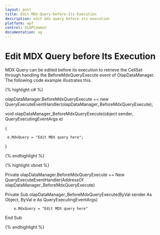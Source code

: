 ```yaml
---
layout: post
title: Edit-MDX-Query-before-Its-Execution
description: edit mdx query before its execution
platform: wpf
control: OLAPCommon
documentation: ug
---
```


# Edit MDX Query before Its Execution

MDX Query can be edited before its execution to retrieve the CellSet through handling the BeforeMdxQueryExecute event of OlapDataManager. The following code example illustrates this.



{% highlight c# %}



olapDataManager.BeforeMdxQueryExecute += new QueryExecuteEventHandler(olapDataManager_BeforeMdxQueryExecute);



void olapDataManager_BeforeMdxQueryExecute(object sender, QueryExecutingEventArgs e)

{

     e.MdxQuery = "Edit MDX query here";

}


{% endhighlight  %}


{% highlight vbnet %}



Private olapDataManager.BeforeMdxQueryExecute += New QueryExecuteEventHandler(AddressOf olapDataManager_BeforeMdxQueryExecute)



Private Sub olapDataManager_BeforeMdxQueryExecute(ByVal sender As Object, ByVal e As QueryExecutingEventArgs)

        e.MdxQuery = "Edit MDX query here"

End Sub

{% endhighlight  %}

